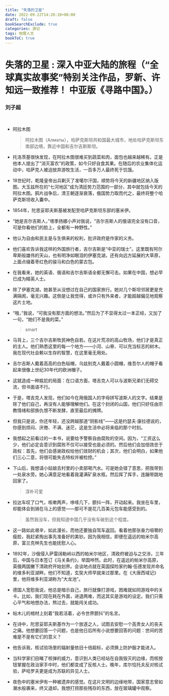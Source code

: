 ```yaml
---
title: "失落的卫星"
date: 2022-09-22T14:20:10+08:00
draft: false
bookSearchExclude: true
categories: 游记
tags: 地理人文
bookToC: true
---
```


# 失落的卫星 : 深入中亚大陆的旅程（“全球真实故事奖”特别关注作品，罗新、许知远一致推荐！ 中亚版《寻路中国》。）
### 刘子超

</br>

- 阿拉木图
    > 阿拉木图（Алматы），哈萨克斯坦共和国最大城市，地处哈萨克斯坦东南部边境，靠近中国和吉尔吉斯斯坦。

- 托洛茨基很快发现，在阿拉木图很难买到蔬菜和肉，面包也越来越稀有。正是他本人提出了“消灭富农”的政策，如今只好自食其果。在随后的农业集体化运动中，哈萨克人被迫放弃游牧生活，一百多万人最终死于饥饿。

- 18世纪时，乾隆皇帝出兵剿灭了准噶尔汗国，顺势将今天的新疆地区纳入版图。大玉兹所在的“七河地区”成为清廷势力范围的一部分，其中就包括今天的阿拉木图。鸦片战争后，清王朝逐渐衰落，俄国势力取而代之，最终将整个哈萨克斯坦收入囊中。

- 1854年，陀思妥耶夫斯基被发配至哈萨克斯坦东部的塞米伊。

- “她是吉尔吉斯人，”塔季扬娜小声对我说，“吉尔吉斯人的俄语完全没有口音，可是你看他们的脸上，全都有一种野性。”

- 他认为自由和民主是与生俱来的权利，批评政府是作家的义务。

- 他们喜欢告诉我这样的外国旅行者，吉尔吉斯是“中亚的瑞士”。这里既有阿尔卑斯般雄伟的天山，也有明净如眼泪的伊塞克湖，还有向远方延展的大草原，上面点缀着枣红色的骏马和白色的蒙古包。

- 在我看来，她的英语、俄语和吉尔吉斯语全都无懈可击。如果在中国，想必早已成为精英人士。

- 除了伊塞克湖，她甚至从没想过在自己的国家旅行。她对几个斯坦邻居更是充满隔阂，毫无兴趣。这倒是让我觉得，或许只有外来者，才能超越偏见地观察这片土地。

- “哦，”我说，“可我没有那方面的想法。”然后为了不显得太过一本正经，又加了一句，“她们不是我的菜。”
    > smart

- 马背上，三个吉尔吉斯牧民神色自若。在这片荒凉的高山牧场，他们才是真正的主人。他们熟悉这里的每一个地方——小河、山脊、可以充当标志的树木。我在现代社会赖以生存的智慧，在这里毫无用处。

- 吉尔吉斯人戴着高高的白色毡帽，乌兹别克人戴着小圆帽，维吾尔人的帽子看起来很像上世纪30年代的欧洲帽子。

- 这就造成一种尴尬的局面：在口语方面，塔吉克人可以与波斯兄弟们无碍交流，但书面语不行。

- 于是，塔吉克人发现，他们如今在用俄国人的字母拼写波斯人的文字。结果是除了他们自己，再没有人能够理解他们。在这个封闭的山国，他们只好任由宗教情绪和部族仇恨不断发酵，直至最后的摊牌。

- 但我只是说，你还年轻，还没跨越那道“阴影线”——这是约瑟夫·康拉德说的，你感到烦闷、厌倦、不满、迷茫，这是生活中必将来临的那个时刻。

- 我想起之前看过的一本书，说要给予警察自由腐败的空间。因为，“工资这么少，他们必定会意识到腐败不仅可以接受也是必须的。然后他们会加倍效忠于政权：首先，他们会感谢政权给他们敛财的机会；其次，他们会明白，如果他们三心二意，将很可能失去特权并被检控。”

- 下山后，我想请小姑娘去村里的小卖部喝汽水。可是她会错了意思，把我带到一处泉水旁。她心满意足地看着我灌满矿泉水瓶，然后挥了挥手，连蹦带跳地回家了。
    > 淳朴可爱

- 拉达车叹了口气，咳嗽两声，哆嗦几下，颤抖一阵，开动起来。我坐在车里，却能体会到骑在马上的感觉——那可不是花几百美元包车能感受到的。
    > 虽然我没车，但我知道中国几乎没有车破到这个程度。

- 这一路如此艰辛，如此漫长，而他还要独自驾车返回。看着他那张奋力咀嚼的瘦脸，我赶紧掏出事先准备好的美钞。因为我相信，即便在遥远的帕米尔高原，富兰克林先生也能抚慰人心。

- 1892年，沙俄侵入萨雷阔勒岭以西的帕米尔地区，清政府被迫与之交涉。三年后，中国与日本签订《马关条约》，举国哗然。此时，在遥远的帕米尔高原，英俄两国撇下清政府开始划界。会谈地点就在英国探险家约翰·伍德发现并命名的维多利亚湖畔。他们不知道，玄奘大师早就来过那里。在《大唐西域记》里，他将维多利亚湖称为“大龙池”。

- 德国人宽慰我说，他总是暗示自己，旅行就像打游戏，困难就如同游戏中的关卡。比如，我们现在耗在外面，进退两难，而这其实是游戏的设定。我们只需心平气和地想办法，熬过去，就能闯关成功。

- 帖木儿的棺材上刻着“我若活着，必令世界颤抖”的名言。

- 在诗中，陀思妥耶夫斯基作为一个放逐之人，试图去安慰一个高贵女人的丧夫之痛。他想要回答一个问题，也是他日后所有小说想要回答的问题：世间的苦难是不是有它们的意义？

- 他告诉我，核试验场里的辐射量依旧十倍超标，必须换上防护服才能进入。

- 当科学家们目睹了核弹的威力，意识到人类已经站在自我毁灭的边缘，而核按钮掌握在政治家手中时，他们都变成了反核人士。晚年，库尔恰托夫反对核试验，萨哈罗夫更是成为苏联的异见人士。

- 夜色中的塞米伊有一种被遗弃的感觉。在这片文明的边缘地带，国家意志曾如潮水般袭来，终又退却。我想打捞那些残存的东西，放在玻璃罐中观察。